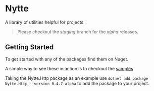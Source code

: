 # Nytte
A library of utilities helpful for projects.

> Please checkout the *staging* branch for the *alpha* releases.

## Getting Started
To get started with any of the packages find them on Nuget.

A simple way to see these in action is to checkout the [samples]()

Taking the Nytte.Http package as an example use ```dotnet add package Nytte.Http --version 0.4.7-alpha``` to add the package to your project.
